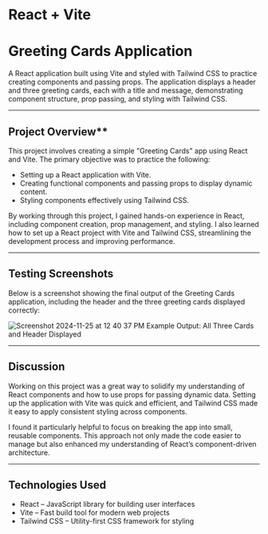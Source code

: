 # React + Vite

# Greeting Cards Application

A React application built using Vite and styled with Tailwind CSS to practice creating components and passing props. The application displays a header and three greeting cards, each with a title and message, demonstrating component structure, prop passing, and styling with Tailwind CSS.

---

## Project Overview**

This project involves creating a simple "Greeting Cards" app using React and Vite. The primary objective was to practice the following:

- Setting up a React application with Vite.
- Creating functional components and passing props to display dynamic content.
- Styling components effectively using Tailwind CSS.

By working through this project, I gained hands-on experience in React, including component creation, prop management, and styling. I also learned how to set up a React project with Vite and Tailwind CSS, streamlining the development process and improving performance.

---

## Testing Screenshots

Below is a screenshot showing the final output of the Greeting Cards application, including the header and the three greeting cards displayed correctly:

![Screenshot 2024-11-25 at 12 40 37 PM](https://github.com/user-attachments/assets/3d5dc528-ca9b-46fb-95e0-81fe5675ad59)
Example Output: All Three Cards and Header Displayed

---

## Discussion

Working on this project was a great way to solidify my understanding of React components and how to use props for passing dynamic data. Setting up the application with Vite was quick and efficient, and Tailwind CSS made it easy to apply consistent styling across components.

I found it particularly helpful to focus on breaking the app into small, reusable components. This approach not only made the code easier to manage but also enhanced my understanding of React’s component-driven architecture.

---


## Technologies Used

- React – JavaScript library for building user interfaces
- Vite – Fast build tool for modern web projects
- Tailwind CSS – Utility-first CSS framework for styling



